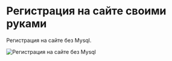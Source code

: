 # Регистрация на сайте своими руками
 Регистрация на сайте без Mysql.
 
 ![](https://habrastorage.org/webt/05/gk/pz/05gkpzcq0q9tn8dtngqdic-obpm.png "Регистрация на сайте без Mysql")
